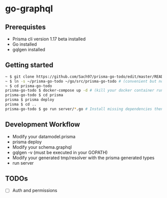 # go-graphql

## Prerequistes
- Prisma cli version 1.17 beta installed
- Go installed
- gqlgen installed

## Getting started

```sh
~ $ git clone https://github.com/Sach97/prisma-go-todo/edit/master/README.md 
~ $ ln -s ~/prisma-go-todo ~/go/src/prisma-go-todo # (convenient but not required see https://codebasecamp.com/2017/04/25/Project-Structure-Go.1/ for an explanation of symlinks )
~ $ cd prisma-go-todo
prisma-go-todo $ docker-compose up -d # (kill your docker container running with you have errors)
prisma-go-todo $ cd prisma
prisma $ prisma deploy
prisma $ cd ..
prisma-go-todo $ go run server/*.go # Install missing dependencies then rerun this command
```

## Development Workflow

- Modify your datamodel.prisma
- prisma deploy
- Modify your schema.graphql
- gqlgen -v (must be executed in your GOPATH)
- Modify your generated tmp/resolver with the prisma generated types
- run server

## TODOs
- [ ] Auth and permissions

